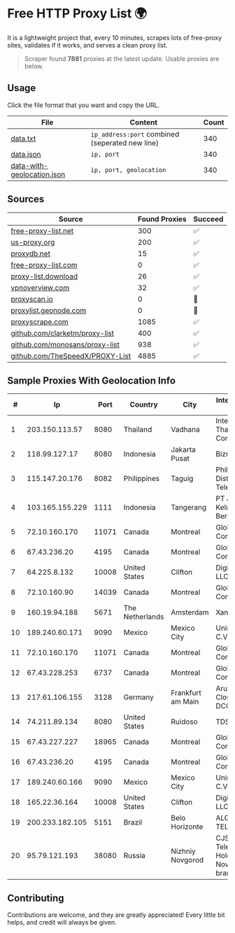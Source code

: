 
# Free HTTP Proxy List 🌍

It is a lightweight project that, every 10 minutes, scrapes lots of free-proxy sites, validates if it works, and serves a clean proxy list.


> Scraper found **7881** proxies at the latest update. Usable proxies are below.

## Usage

Click the file format that you want and copy the URL.


|File|Content|Count|
|----|-------|-----|
|[data.txt](https://raw.githubusercontent.com/themiralay/Proxy-List-World/master/data.txt)|`ip_address:port` combined (seperated new line)|340|
|[data.json](https://raw.githubusercontent.com/themiralay/Proxy-List-World/master/data.json)|`ip, port`|340|
|[data-with-geolocation.json](https://raw.githubusercontent.com/themiralay/Proxy-List-World/master/data-with-geolocation.json)|`ip, port, geolocation`|340|

## Sources

|Source|Found Proxies|Succeed|
|------|-------------|-------|
|[free-proxy-list.net](https://free-proxy-list.net)|300|✅|
|[us-proxy.org](https://www.us-proxy.org)|200|✅|
|[proxydb.net](http://proxydb.net)|15|✅|
|[free-proxy-list.com](https://free-proxy-list.com/?page=&port=&type%5B%5D=http&type%5B%5D=https&up_time=0&search=Search)|0|✅|
|[proxy-list.download](https://www.proxy-list.download/HTTP)|26|✅|
|[vpnoverview.com](https://vpnoverview.com/privacy/anonymous-browsing/free-proxy-servers)|32|✅|
|[proxyscan.io](https://www.proxyscan.io)|0|🚫|
|[proxylist.geonode.com](https://proxylist.geonode.com/api/proxy-list?limit=300&page=1&sort_by=lastChecked&sort_type=desc&protocols=http,https)|0|🚫|
|[proxyscrape.com](https://api.proxyscrape.com/v2/?request=displayproxies&protocol=http&timeout=10000&country=all&ssl=all&anonymity=all)|1085|✅|
|[github.com/clarketm/proxy-list](https://raw.githubusercontent.com/clarketm/proxy-list/master/proxy-list-raw.txt)|400|✅|
|[github.com/monosans/proxy-list](https://raw.githubusercontent.com/monosans/proxy-list/main/proxies/http.txt)|938|✅|
|[github.com/TheSpeedX/PROXY-List](https://raw.githubusercontent.com/TheSpeedX/PROXY-List/master/http.txt)|4885|✅|


## Sample Proxies With Geolocation Info

|#|Ip|Port|Country|City|Internet Service Provider|
|-|--|----|-------|----|-------------------------|
|1|203.150.113.57|8080|Thailand|Vadhana|Internet Thailand Company Ltd.|
|2|118.99.127.17|8080|Indonesia|Jakarta Pusat|Biznet Metronet|
|3|115.147.20.176|8082|Philippines|Taguig|Philippine Long Distance Telephone Co.|
|4|103.165.155.229|1111|Indonesia|Tangerang|PT Jaringan Keluarga Bersama|
|5|72.10.160.170|11071|Canada|Montreal|GloboTech Communications|
|6|67.43.236.20|4195|Canada|Montreal|GloboTech Communications|
|7|64.225.8.132|10008|United States|Clifton|DigitalOcean, LLC|
|8|72.10.160.90|14039|Canada|Montreal|GloboTech Communications|
|9|160.19.94.188|5671|The Netherlands|Amsterdam|Xantho UAB|
|10|189.240.60.171|9090|Mexico|Mexico City|Uninet S.A. de C.V.|
|11|72.10.160.170|11071|Canada|Montreal|GloboTech Communications|
|12|67.43.228.253|6737|Canada|Montreal|GloboTech Communications|
|13|217.61.106.155|3128|Germany|Frankfurt am Main|Aruba GmbH Cloud Network DC05|
|14|74.211.89.134|8080|United States|Ruidoso|TDS TELECOM|
|15|67.43.227.227|18965|Canada|Montreal|GloboTech Communications|
|16|67.43.236.20|4195|Canada|Montreal|GloboTech Communications|
|17|189.240.60.166|9090|Mexico|Mexico City|Uninet S.A. de C.V.|
|18|165.22.36.164|10008|United States|Clifton|DigitalOcean, LLC|
|19|200.233.182.105|5151|Brazil|Belo Horizonte|ALGAR TELECOM S/A|
|20|95.79.121.193|38080|Russia|Nizhniy Novgorod|CJSC "ER-Telecom Holding" Nizhny Novgorod branch|



## Contributing

Contributions are welcome, and they are greatly appreciated! Every
little bit helps, and credit will always be given.

